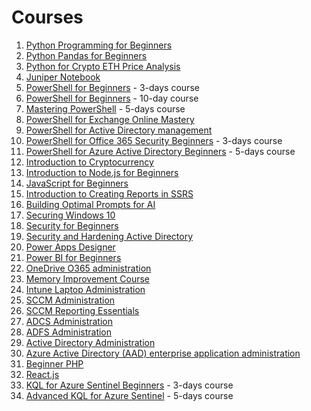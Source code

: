 # Courses

1. [Python Programming for Beginners](Python_Programming_for_Beginners.md)
2. [Python Pandas for Beginners](Python_Pandas_for_Beginners.md)
3. [Python for Crypto ETH Price Analysis](Python_for_Crypto_ETH_Price_Analysis.md)
4. [Juniper Notebook](https://voytas75.github.io/JupyterNotebookLearn/)
5. [PowerShell for Beginners](PowerShell_for_Beginners_A_Comprehensive_3-Day_Guide_to_Automating_Tasks_and_Scripting.md) - 3-days course
6. [PowerShell for Beginners](PowerShell_for_Beginners.md) - 10-day course
7. [Mastering PowerShell](Mastering_PowerShell_Advanced_Techniques_for_Efficient_Automation_and_Scripting.md) - 5-days course
8. [PowerShell for Exchange Online Mastery](PowerShell_for_Exchange_Online_Mastery.md)
9. [PowerShell for Active Directory management](PowerShell_for_Active_Directory_management.md)
10. [PowerShell for Office 365 Security Beginners](PowerShell_for_Office_365_Security_Beginners_Enhancing_Security_and_Compliance_with_PowerShell.md) - 3-days course
11. [PowerShell for Azure Active Directory Beginners](PowerShell_for_Azure_Active_Directory_Beginners_Mastering_Azure_AD_Management_and_Automation.md) - 5-days course
12. [Introduction to Cryptocurrency](Introduction_to_Cryptocurrency.md)
13. [Introduction to Node.js for Beginners](Introduction_to_Node.js_for_Beginners.md)
14. [JavaScript for Beginners](JavaScript_for_Beginners.md)
15. [Introduction to Creating Reports in SSRS](Introduction_to_Creating_Reports_in_SSRS.md)
16. [Building Optimal Prompts for AI](Building_Optimal_Prompts_for_AI.md)
17. [Securing Windows 10](Securing_Windows_10.md)
18. [Security for Beginners](Security.md)
19. [Security and Hardening Active Directory](Security_and_Hardening_Active_Directory.md)
20. [Power Apps Designer](Power_Apps_Designer.md)
21. [Power BI for Beginners](Power_BI_for_Beginners.md)
22. [OneDrive O365 administration](OneDrive_O365_administration.md)
23. [Memory Improvement Course](Memory_Improvement.md)
24. [Intune Laptop Administration](Intune_Laptop_Administration.md)
25. [SCCM Administration](SCCM_Administration.md)
26. [SCCM Reporting Essentials](SCCM_Reporting_Essentials.md)
27. [ADCS Administration](ADCS_Administration.md)
28. [ADFS Administration](ADFS_Administration.md)
29. [Active Directory Administration](Active_Directory_Administration.md)
30. [Azure Active Directory (AAD) enterprise application administration](Azure_Active_Directory_AAD_enterprise_application_administration.md)
31. [Beginner PHP](Beginner_PHP.md)
32. [React.js](React.js.md)
33. [KQL for Azure Sentinel Beginners](KQL_for_Azure_Sentinel_Beginners_Mastering_Querying_and_Analytics_in_Azure_Sentinel.md) - 3-days course
34. [Advanced KQL for Azure Sentinel](Advanced_KQL_for_Azure_Sentinel_Mastering_Querying_and_Analytics_in_Azure_Sentinel.md) - 5-days course
